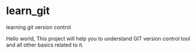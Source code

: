 # learn_git
learning git version control

Hello world,
This project will help you to understand GIT version control tool and all other basics related to it.

